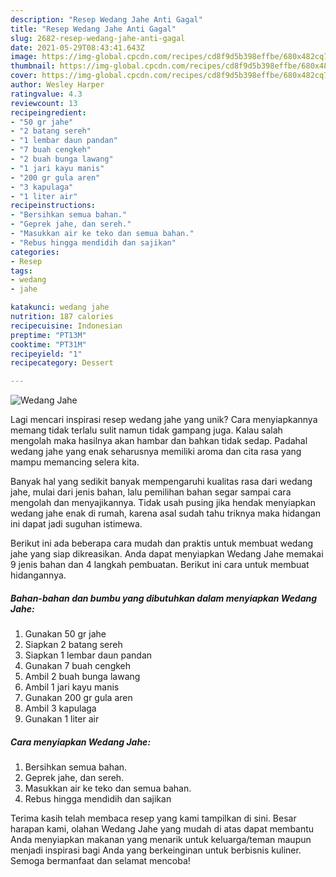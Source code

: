 ```yaml
---
description: "Resep Wedang Jahe Anti Gagal"
title: "Resep Wedang Jahe Anti Gagal"
slug: 2682-resep-wedang-jahe-anti-gagal
date: 2021-05-29T08:43:41.643Z
image: https://img-global.cpcdn.com/recipes/cd8f9d5b398effbe/680x482cq70/wedang-jahe-foto-resep-utama.jpg
thumbnail: https://img-global.cpcdn.com/recipes/cd8f9d5b398effbe/680x482cq70/wedang-jahe-foto-resep-utama.jpg
cover: https://img-global.cpcdn.com/recipes/cd8f9d5b398effbe/680x482cq70/wedang-jahe-foto-resep-utama.jpg
author: Wesley Harper
ratingvalue: 4.3
reviewcount: 13
recipeingredient:
- "50 gr jahe"
- "2 batang sereh"
- "1 lembar daun pandan"
- "7 buah cengkeh"
- "2 buah bunga lawang"
- "1 jari kayu manis"
- "200 gr gula aren"
- "3 kapulaga"
- "1 liter air"
recipeinstructions:
- "Bersihkan semua bahan."
- "Geprek jahe, dan sereh."
- "Masukkan air ke teko dan semua bahan."
- "Rebus hingga mendidih dan sajikan"
categories:
- Resep
tags:
- wedang
- jahe

katakunci: wedang jahe 
nutrition: 187 calories
recipecuisine: Indonesian
preptime: "PT13M"
cooktime: "PT31M"
recipeyield: "1"
recipecategory: Dessert

---
```



![Wedang Jahe](https://img-global.cpcdn.com/recipes/cd8f9d5b398effbe/680x482cq70/wedang-jahe-foto-resep-utama.jpg)

Lagi mencari inspirasi resep wedang jahe yang unik? Cara menyiapkannya memang tidak terlalu sulit namun tidak gampang juga. Kalau salah mengolah maka hasilnya akan hambar dan bahkan tidak sedap. Padahal wedang jahe yang enak seharusnya memiliki aroma dan cita rasa yang mampu memancing selera kita.



Banyak hal yang sedikit banyak mempengaruhi kualitas rasa dari wedang jahe, mulai dari jenis bahan, lalu pemilihan bahan segar sampai cara mengolah dan menyajikannya. Tidak usah pusing jika hendak menyiapkan wedang jahe enak di rumah, karena asal sudah tahu triknya maka hidangan ini dapat jadi suguhan istimewa.


Berikut ini ada beberapa cara mudah dan praktis untuk membuat wedang jahe yang siap dikreasikan. Anda dapat menyiapkan Wedang Jahe memakai 9 jenis bahan dan 4 langkah pembuatan. Berikut ini cara untuk membuat hidangannya.

<!--inarticleads1-->

##### Bahan-bahan dan bumbu yang dibutuhkan dalam menyiapkan Wedang Jahe:

1. Gunakan 50 gr jahe
1. Siapkan 2 batang sereh
1. Siapkan 1 lembar daun pandan
1. Gunakan 7 buah cengkeh
1. Ambil 2 buah bunga lawang
1. Ambil 1 jari kayu manis
1. Gunakan 200 gr gula aren
1. Ambil 3 kapulaga
1. Gunakan 1 liter air




<!--inarticleads2-->

##### Cara menyiapkan Wedang Jahe:

1. Bersihkan semua bahan.
1. Geprek jahe, dan sereh.
1. Masukkan air ke teko dan semua bahan.
1. Rebus hingga mendidih dan sajikan




Terima kasih telah membaca resep yang kami tampilkan di sini. Besar harapan kami, olahan Wedang Jahe yang mudah di atas dapat membantu Anda menyiapkan makanan yang menarik untuk keluarga/teman maupun menjadi inspirasi bagi Anda yang berkeinginan untuk berbisnis kuliner. Semoga bermanfaat dan selamat mencoba!
